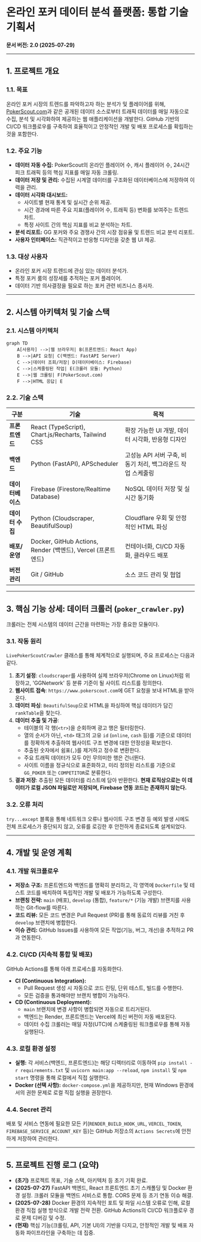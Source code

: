 # 온라인 포커 데이터 분석 플랫폼: 통합 기술 기획서

**문서 버전: 2.0 (2025-07-29)**

---

## 1. 프로젝트 개요

### 1.1. 목표

온라인 포커 시장의 트렌드를 파악하고자 하는 분석가 및 플레이어를 위해, [PokerScout.com](https://www.pokerscout.com)과 같은 공개된 데이터 소스로부터 트래픽 데이터를 매일 자동으로 수집, 분석 및 시각화하여 제공하는 웹 애플리케이션을 개발한다. GitHub 기반의 CI/CD 워크플로우를 구축하여 효율적이고 안정적인 개발 및 배포 프로세스를 확립하는 것을 포함한다.

### 1.2. 주요 기능

- **데이터 자동 수집:** PokerScout의 온라인 플레이어 수, 캐시 플레이어 수, 24시간 피크 트래픽 등의 핵심 지표를 매일 자동 크롤링.
- **데이터 저장 및 관리:** 수집된 시계열 데이터를 구조화된 데이터베이스에 저장하여 이력을 관리.
- **데이터 시각화 대시보드:**
  - 사이트별 현재 통계 및 실시간 순위 제공.
  - 시간 경과에 따른 주요 지표(플레이어 수, 트래픽 등) 변화를 보여주는 트렌드 차트.
  - 특정 사이트 간의 핵심 지표를 비교 분석하는 차트.
- **분석 리포트:** GG 포커와 주요 경쟁사 간의 시장 점유율 및 트렌드 비교 분석 리포트.
- **사용자 인터페이스:** 직관적이고 반응형 디자인을 갖춘 웹 UI 제공.

### 1.3. 대상 사용자

- 온라인 포커 시장 트렌드에 관심 있는 데이터 분석가.
- 특정 포커 룸의 성장세를 추적하는 포커 플레이어.
- 데이터 기반 의사결정을 필요로 하는 포커 관련 비즈니스 종사자.

---

## 2. 시스템 아키텍처 및 기술 스택

### 2.1. 시스템 아키텍처

```mermaid
graph TD
    A[사용자] -->|웹 브라우저| B(프론트엔드: React App)
    B -->|API 요청| C(백엔드: FastAPI Server)
    C -->|데이터 조회/저장| D(데이터베이스: Firebase)
    C -->|스케줄링된 작업| E(크롤러 모듈: Python)
    E -->|웹 크롤링| F(PokerScout.com)
    F -->|HTML 응답| E
```

### 2.2. 기술 스택

| 구분 | 기술 | 목적 |
|---|---|---|
| **프론트엔드** | React (TypeScript), Chart.js/Recharts, Tailwind CSS | 확장 가능한 UI 개발, 데이터 시각화, 반응형 디자인 |
| **백엔드** | Python (FastAPI), APScheduler | 고성능 API 서버 구축, 비동기 처리, 백그라운드 작업 스케줄링 |
| **데이터베이스** | Firebase (Firestore/Realtime Database) | NoSQL 데이터 저장 및 실시간 동기화 |
| **데이터 수집** | Python (Cloudscraper, BeautifulSoup) | Cloudflare 우회 및 안정적인 HTML 파싱 |
| **배포/운영** | Docker, GitHub Actions, Render (백엔드), Vercel (프론트엔드) | 컨테이너화, CI/CD 자동화, 클라우드 배포 |
| **버전 관리** | Git / GitHub | 소스 코드 관리 및 협업 |

---

## 3. 핵심 기능 상세: 데이터 크롤러 (`poker_crawler.py`)

크롤러는 전체 시스템의 데이터 근간을 마련하는 가장 중요한 모듈이다.

### 3.1. 작동 원리

`LivePokerScoutCrawler` 클래스를 통해 체계적으로 실행되며, 주요 프로세스는 다음과 같다.

1.  **초기 설정**: `cloudscraper`를 사용하여 실제 브라우저(Chrome on Linux)처럼 위장하고, 'GGNetwork' 등 분류 기준이 될 사이트 리스트를 정의한다.
2.  **웹사이트 접속**: `https://www.pokerscout.com`에 GET 요청을 보내 HTML을 받아온다.
3.  **데이터 파싱**: `BeautifulSoup`으로 HTML을 파싱하여 핵심 데이터가 담긴 `rankTable`을 찾는다.
4.  **데이터 추출 및 가공**:
    -   테이블의 각 행(`<tr>`)을 순회하며 광고 행은 필터링한다.
    -   열의 순서가 아닌, `<td>` 태그의 고유 `id` (`online`, `cash` 등)를 기준으로 데이터를 정확하게 추출하여 웹사이트 구조 변경에 대한 안정성을 확보한다.
    -   추출된 숫자에서 쉼표(`,`)를 제거하고 정수로 변환한다.
    -   주요 트래픽 데이터가 모두 0인 무의미한 행은 건너뛴다.
    -   사이트 이름을 정규식으로 표준화하고, 미리 정의된 리스트를 기준으로 `GG_POKER` 또는 `COMPETITOR`로 분류한다.
5.  **결과 저장**: 추출된 모든 데이터를 리스트에 담아 반환한다. **현재 로직상으로는 이 데이터가 로컬 JSON 파일로만 저장되며, Firebase 연동 코드는 존재하지 않는다.**

### 3.2. 오류 처리

`try...except` 블록을 통해 네트워크 오류나 웹사이트 구조 변경 등 예외 발생 시에도 전체 프로세스가 중단되지 않고, 오류를 로깅한 후 안전하게 종료되도록 설계되었다.

---

## 4. 개발 및 운영 계획

### 4.1. 개발 워크플로우

- **저장소 구조:** 프론트엔드와 백엔드를 명확히 분리하고, 각 영역에 `Dockerfile` 및 테스트 코드를 배치하여 독립적인 개발 및 배포가 가능하도록 구성한다.
- **브랜칭 전략:** `main` (배포), `develop` (통합), `feature/*` (기능 개발) 브랜치를 사용하는 Git-flow를 따른다.
- **코드 리뷰:** 모든 코드 변경은 Pull Request (PR)를 통해 동료의 리뷰를 거친 후 `develop` 브랜치에 병합한다.
- **이슈 관리:** GitHub Issues를 사용하여 모든 작업(기능, 버그, 개선)을 추적하고 PR과 연동한다.

### 4.2. CI/CD (지속적 통합 및 배포)

GitHub Actions를 통해 아래 프로세스를 자동화한다.

- **CI (Continuous Integration):**
  - Pull Request 생성 시 자동으로 코드 린팅, 단위 테스트, 빌드를 수행한다.
  - 모든 검증을 통과해야만 브랜치 병합이 가능하다.
- **CD (Continuous Deployment):**
  - `main` 브랜치에 변경 사항이 병합되면 자동으로 트리거된다.
  - 백엔드는 Render, 프론트엔드는 Vercel에 최신 버전이 자동 배포된다.
  - 데이터 수집 크롤러는 매일 자정(UTC)에 스케줄링된 워크플로우를 통해 자동 실행된다.

### 4.3. 로컬 환경 설정

- **실행:** 각 서비스(백엔드, 프론트엔드)는 해당 디렉터리로 이동하여 `pip install -r requirements.txt` 및 `uvicorn main:app --reload`, `npm install` 및 `npm start` 명령을 통해 로컬에서 직접 실행한다.
- **Docker (선택 사항):** `docker-compose.yml`을 제공하지만, 현재 Windows 환경에서의 권한 문제로 로컬 직접 실행을 권장한다.

### 4.4. Secret 관리

배포 및 서비스 연동에 필요한 모든 키(`RENDER_BUILD_HOOK_URL`, `VERCEL_TOKEN`, `FIREBASE_SERVICE_ACCOUNT_KEY` 등)는 GitHub 저장소의 `Actions Secrets`에 안전하게 저장하여 관리한다.

---

## 5. 프로젝트 진행 로그 (요약)

- **(초기)** 프로젝트 목표, 기술 스택, 아키텍처 등 초기 기획 완료.
- **(2025-07-27)** FastAPI 백엔드, React 프론트엔드 초기 스캐폴딩 및 Docker 환경 설정. 크롤러 모듈을 백엔드 서비스로 통합. CORS 문제 등 초기 연동 이슈 해결.
- **(2025-07-28)** Docker 환경의 지속적인 포트 및 파일 시스템 오류로 인해, 로컬 환경 직접 실행 방식으로 개발 전략 전환. GitHub Actions의 CI/CD 워크플로우 경로 문제 디버깅 및 수정.
- **(현재)** 핵심 기능(크롤링, API, 기본 UI)의 기반을 다지고, 안정적인 개발 및 배포 자동화 파이프라인을 구축하는 데 집중.
